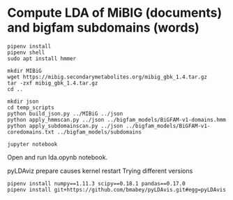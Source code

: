 # Compute LDA of MiBIG (documents) and bigfam subdomains (words)

```
pipenv install
pipenv shell
sudo apt install hmmer

mkdir MIBiG
wget https://mibig.secondarymetabolites.org/mibig_gbk_1.4.tar.gz
tar -zxf mibig_gbk_1.4.tar.gz
cd ..

mkdir json
cd temp_scripts
python build_json.py ../MIBiG ../json
python apply_hmmscan.py ../json ../bigfam_models/BiGFAM-v1-domains.hmm
python apply_subdomainscan.py ../json ../bigfam_models/BiGFAM-v1-coredomains.txt ../bigfam_models/subdomains
```

```
jupyter notebook
```

Open and run lda.opynb notebook.




pyLDAviz prepare causes kernel restart
Trying different versions
```
pipenv install numpy==1.11.3 scipy==0.18.1 pandas==0.17.0
pipenv install git+https://github.com/bmabey/pyLDAvis.git#egg=pyLDAvis
```
